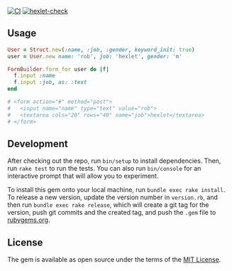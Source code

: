 [![CI](https://github.com/KruglovDV/rails-project-lvl1/actions/workflows/main.yml/badge.svg)](https://github.com/KruglovDV/rails-project-lvl1/actions/workflows/main.yml)
[![hexlet-check](https://github.com/KruglovDV/rails-project-lvl1/actions/workflows/hexlet-check.yml/badge.svg)](https://github.com/KruglovDV/rails-project-lvl1/actions/workflows/hexlet-check.yml)

## Usage
```rb
User = Struct.new(:name, :job, :gender, keyword_init: true)
user = User.new name: 'rob', job: 'hexlet', gender: 'm'

FormBuilder.form_for user do |f|
  f.input :name
  f.input :job, as: :text
end

# <form action="#" method="post">
#   <input name="name" type="text" value="rob">
#   <textarea cols="20" rows="40" name="job">hexlet</textarea>
# </form>
```

## Development

After checking out the repo, run `bin/setup` to install dependencies. Then, run `rake test` to run the tests. You can also run `bin/console` for an interactive prompt that will allow you to experiment.

To install this gem onto your local machine, run `bundle exec rake install`. To release a new version, update the version number in `version.rb`, and then run `bundle exec rake release`, which will create a git tag for the version, push git commits and the created tag, and push the `.gem` file to [rubygems.org](https://rubygems.org).

## License

The gem is available as open source under the terms of the [MIT License](https://opensource.org/licenses/MIT).
